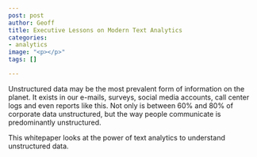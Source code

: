 ```yaml
---
post: post
author: Geoff
title: Executive Lessons on Modern Text Analytics
categories:
- analytics
image: "<p></p>"
tags: []

---
```

Unstructured data may be the most prevalent form of information on the planet. It exists in our e-mails, surveys, social media accounts, call center logs and even reports like this. Not only is between 60% and 80% of corporate data unstructured, but the way people communicate is predominantly unstructured.

This whitepaper looks at the power of text analytics to understand unstructured data.